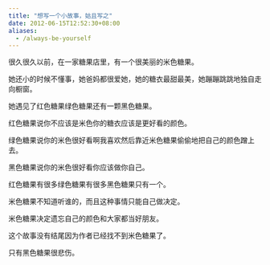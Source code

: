 ```yaml
---
title: "想写一个小故事，姑且写之"
date: 2012-06-15T12:52:30+08:00
aliases:
  - /always-be-yourself
---
```


<!--more-->


很久很久以前，在一家糖果店里，有一个很美丽的米色糖果。



她还小的时候不懂事，她爸妈都很爱她，她的糖衣最甜最美，她蹦蹦跳跳地独自走向橱窗。



她遇见了红色糖果绿色糖果还有一颗黑色糖果。



红色糖果说你不应该是米色你的糖衣应该是更好看的颜色。



绿色糖果说你的米色很好看啊我喜欢然后靠近米色糖果偷偷地把自己的颜色蹭上去。



黑色糖果说你的米色很好看你应该做你自己。



红色糖果有很多绿色糖果有很多黑色糖果只有一个。



米色糖果不知道听谁的，而且这种事情只能自己做决定。



米色糖果决定遗忘自己的颜色和大家都当好朋友。



这个故事没有结尾因为作者已经找不到米色糖果了。



只有黑色糖果很悲伤。

